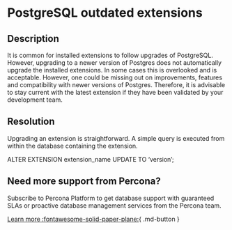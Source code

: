# PostgreSQL outdated extensions

## Description

It is common for installed extensions to follow upgrades of PostgreSQL. However, upgrading to a newer version of Postgres does not automatically upgrade the installed extensions. In some cases this is overlooked and is acceptable. However, one could be missing out on improvements, features and compatibility with newer versions of Postgres. Therefore, it is advisable to stay current with the latest extension if they have been validated by your development team.

## Resolution

Upgrading an extension is straightforward. A simple query is executed from within the database containing the extension.

 ALTER EXTENSION extension_name UPDATE TO ‘version’;


## Need more support from Percona?

Subscribe to Percona Platform to get database support with guaranteed SLAs or proactive database management services from the Percona team.

[Learn more :fontawesome-solid-paper-plane:](https://per.co.na/subscribe){ .md-button }
